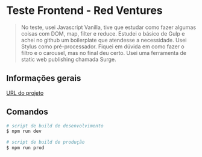 # Teste Frontend - Red Ventures

> No teste, usei Javascript Vanilla, tive que estudar como fazer algumas coisas com DOM, map, filter e reduce.
Estudei o básico de Gulp e achei no github um boilerplate que atendesse a necessidade.
Usei Stylus como pré-processador.
Fiquei em dúvida em como fazer o filtro e o carousel, mas no final deu certo.
Usei uma ferramenta de static web publishing chamada Surge.

## Informações gerais
[URL do projeto](http://uppity-eggs.surge.sh)

## Comandos
```sh
# script de build de desenvolvimento
$ npm run dev

# script de build de produção
$ npm run prod
```

